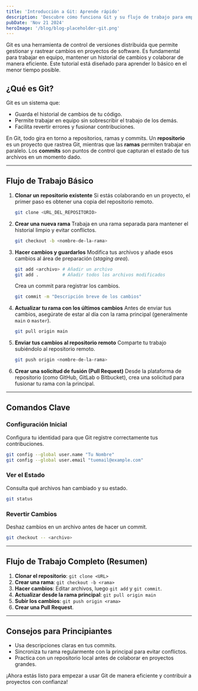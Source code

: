 ```yaml
---
title: 'Introducción a Git: Aprende rápido'
description: 'Descubre cómo funciona Git y su flujo de trabajo para empezar a colaborar de manera eficiente.'
pubDate: 'Nov 21 2024'
heroImage: '/blog/blog-placeholder-git.png'
---
```


Git es una herramienta de control de versiones distribuida que permite gestionar y rastrear cambios en proyectos de software. Es fundamental para trabajar en equipo, mantener un historial de cambios y colaborar de manera eficiente. Este tutorial está diseñado para aprender lo básico en el menor tiempo posible.

## ¿Qué es Git?
Git es un sistema que:
- Guarda el historial de cambios de tu código.
- Permite trabajar en equipo sin sobrescribir el trabajo de los demás.
- Facilita revertir errores y fusionar contribuciones.

En Git, todo gira en torno a repositorios, ramas y commits. Un **repositorio** es un proyecto que rastrea Git, mientras que las **ramas** permiten trabajar en paralelo. Los **commits** son puntos de control que capturan el estado de tus archivos en un momento dado.

---

## Flujo de Trabajo Básico

1. **Clonar un repositorio existente**
   Si estás colaborando en un proyecto, el primer paso es obtener una copia del repositorio remoto.

   ```bash
   git clone <URL_DEL_REPOSITORIO>
   ```

2. **Crear una nueva rama**
   Trabaja en una rama separada para mantener el historial limpio y evitar conflictos.

   ```bash
   git checkout -b <nombre-de-la-rama>
   ```

3. **Hacer cambios y guardarlos**
   Modifica tus archivos y añade esos cambios al área de preparación (*staging area*).

   ```bash
   git add <archivo> # Añadir un archivo
   git add .         # Añadir todos los archivos modificados
   ```

   Crea un commit para registrar los cambios.

   ```bash
   git commit -m "Descripción breve de los cambios"
   ```

4. **Actualizar tu rama con los últimos cambios**
   Antes de enviar tus cambios, asegúrate de estar al día con la rama principal (generalmente `main` o `master`).

   ```bash
   git pull origin main
   ```

5. **Enviar tus cambios al repositorio remoto**
   Comparte tu trabajo subiéndolo al repositorio remoto.

   ```bash
   git push origin <nombre-de-la-rama>
   ```

6. **Crear una solicitud de fusión (Pull Request)**
   Desde la plataforma de repositorio (como GitHub, GitLab o Bitbucket), crea una solicitud para fusionar tu rama con la principal.

---

## Comandos Clave

### Configuración Inicial
Configura tu identidad para que Git registre correctamente tus contribuciones.

```bash
git config --global user.name "Tu Nombre"
git config --global user.email "tuemail@example.com"
```

### Ver el Estado
Consulta qué archivos han cambiado y su estado.

```bash
git status
```

### Revertir Cambios
Deshaz cambios en un archivo antes de hacer un commit.

```bash
git checkout -- <archivo>
```

---

## Flujo de Trabajo Completo (Resumen)

1. **Clonar el repositorio**: `git clone <URL>`
2. **Crear una rama**: `git checkout -b <rama>`
3. **Hacer cambios**: Editar archivos, luego `git add` y `git commit`.
4. **Actualizar desde la rama principal**: `git pull origin main`
5. **Subir los cambios**: `git push origin <rama>`
6. **Crear una Pull Request**.

---

## Consejos para Principiantes
- Usa descripciones claras en tus commits.
- Sincroniza tu rama regularmente con la principal para evitar conflictos.
- Practica con un repositorio local antes de colaborar en proyectos grandes.

¡Ahora estás listo para empezar a usar Git de manera eficiente y contribuir a proyectos con confianza!